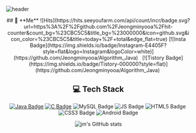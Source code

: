 ![header](https://capsule-render.vercel.app/api?type=waving&color=CBCBCB&height=300&section=header&text=Jeonminyooa&fontSize=90&animation=fadeIn)
<div align=center>
## 💬 **Me** 
![Hits](https://hits.seeyoufarm.com/api/count/incr/badge.svg?url=https%3A%2F%2Fgithub.com%2FJeongminyooa%2Fhit-counter&count_bg=%23CBC5C5&title_bg=%23000000&icon=github.svg&icon_color=%23CBC5C5&title=today+%2F+total&edge_flat=true)
[![Insta Badge](https://img.shields.io/badge/Instagram-E4405F?style=flat&logo=Instagram&logoColor=white)](https://github.com/Jeongminyooa/Algorithm_Java) &nbsp; [![Tistory Badge](https://img.shields.io/badge/Tistory-000000?style=flat)](https://github.com/Jeongminyooa/Algorithm_Java)&nbsp;

##  :computer: **Tech Stack** 
[![Java Badge](https://img.shields.io/badge/Java-007396?style=flat-square&logo=Java&logoColor=white)](https://github.com/Jeongminyooa/Algorithm_Java)&nbsp;[![C Badge](https://img.shields.io/badge/C-A8B9CC?style=flat-square&logo=C&logoColor=white)](https://github.com/Jeongminyooa/Algorithm_C)&nbsp;![MySQL Badge](https://img.shields.io/badge/MySQL-4479A1?style=flat-square&logo=MySQL&logoColor=white)&nbsp;![JS Badge](https://img.shields.io/badge/Java%20Script-F7DF1E?style=flat-square&logo=JavaScript&logoColor=black)&nbsp;![HTML5 Badge](https://img.shields.io/badge/HTML5-E34F26?style=flat-square&logo=HTML5&logoColor=white)&nbsp;![CSS3 Badge](https://img.shields.io/badge/CSS3-1572B6?style=flat-square&logo=CSS3&logoColor=white)&nbsp;![Android Badge](https://img.shields.io/badge/Android-3DDC84?style=flat-square&logo=Android&logoColor=white)

![jm's GitHub stats](https://github-readme-stats.vercel.app/api?username=Jeongminyooa&bg_color=red,orange,yellow)

</div>
<!--
**Jeongminyooa/Jeongminyooa** is a ✨ _special_ ✨ repository because its `README.md` (this file) appears on your GitHub profile.

Here are some ideas to get you started:

- 🔭 I’m currently working on ...
- 🌱 I’m currently learning ...
- 👯 I’m looking to collaborate on ...
- 🤔 I’m looking for help with ...
- 💬 Ask me about ...
- 📫 How to reach me: ...
- 😄 Pronouns: ...
- ⚡ Fun fact: ...
-->
